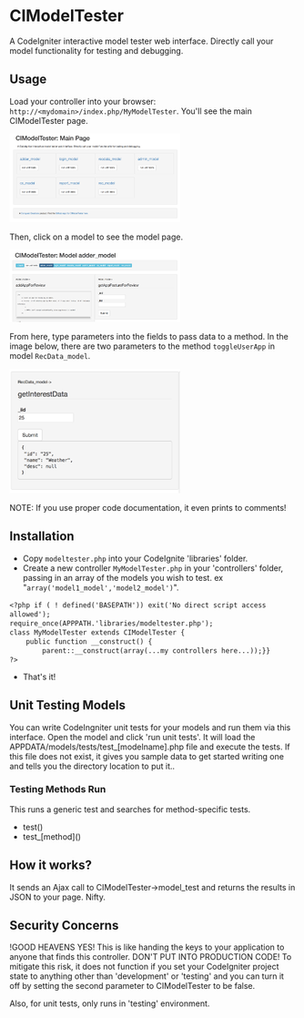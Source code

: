 # CIModelTester
A CodeIgniter interactive model tester web interface. Directly call your model functionality for testing and debugging.

## Usage
Load your controller into your browser: `http://<mydomain>/index.php/MyModelTester`. You'll see the main CIModelTester page.

<img src='imgs/mainpage.png' width='300px' />

Then, click on a model to see the model page. 

<img src='imgs/modelpage.png' width='300px' />

From here, type parameters into the fields to pass data to a method.  In the image below, there are two parameters to the method `toggleUserApp` in model `RecData_model`.

<img src='imgs/amethod.png' width='300px' />

NOTE: If you use proper code documentation, it even prints to comments!


## Installation
* Copy `modeltester.php` into your CodeIgnite 'libraries' folder. 
* Create a new controller `MyModelTester.php` in your 'controllers' folder, passing in an array of the models you wish to test. ex "`array('model1_model','model2_model')`".
```
<?php if ( ! defined('BASEPATH')) exit('No direct script access allowed');
require_once(APPPATH.'libraries/modeltester.php');
class MyModelTester extends CIModelTester {
    public function __construct() {
        parent::__construct(array(...my controllers here...));}}
?>
```
* That's it!


## Unit Testing Models

You can write CodeIngniter unit tests for your models and run them via this interface. Open the model and click 'run unit tests'. It will load the APPDATA/models/tests/test_[modelname].php file and execute the tests. If this file does not exist, it gives you sample data to get started writing one and tells you the directory location to put it..

### Testing Methods Run
This runs a generic test and searches for method-specific tests.
* test()
* test_\[method\]()

## How it works?

It sends an Ajax call to CIModelTester->model_test and returns the results in JSON to your page. Nifty.

## Security Concerns

!GOOD HEAVENS YES! This is like handing the keys to your application to anyone that finds this controller. DON'T PUT INTO PRODUCTION CODE! To mitigate this risk, it does not function if you set your CodeIgniter project state to anything other than 'development' or 'testing' and you can turn it off by setting the second parameter to CIModelTester to be false.

Also, for unit tests, only runs in 'testing' environment.
